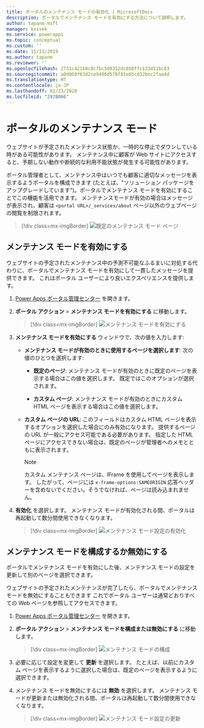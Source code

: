 ```yaml
---
title: ポータルのメンテナンス モードの有効化 | MicrosoftDocs
description: ポータルでメンテナンス モードを有効にする方法について説明します。
author: tapanm-msft
manager: kvivek
ms.service: powerapps
ms.topic: conceptual
ms.custom: ''
ms.date: 11/11/2019
ms.author: tapanm
ms.reviewer: ''
ms.openlocfilehash: 2731c421b9c8c7bc509352dc050ffc133451bc83
ms.sourcegitcommit: a0d069f63d2ce9496d578f81e65cd32bec2faa4d
ms.translationtype: HT
ms.contentlocale: ja-JP
ms.lasthandoff: 01/23/2020
ms.locfileid: "2978066"
---
```

# <a name="maintenance-mode-for-a-portal"></a>ポータルのメンテナンス モード

ウェブサイトが予定されたメンテナンス状態か、一時的な停止でダウンしている時がある可能性があります。 メンテナンス中に顧客が Web サイトにアクセスすると、予期しない動作や断続的な利用不能状態が発生する可能性があります。 

ポータル管理者として、メンテナンス中はいつでも顧客に適切なメッセージを表示するようポータルを構成できます (たとえば、"ソリューション パッケージをアップグレードしています")。ポータルでメンテナンス モードを有効にすることでこの機能を活用できます。 メンテナンスモードが有効の場合はメッセージが表示され、顧客は `<portal URL>/_services/about` ページ以外のウェブページの閲覧を制限されます。

> [!div class=mx-imgBorder]
> ![既定のメンテナンス モード ページ](../media/default-maint-page.png "既定のメンテナンス モード ページ")

## <a name="enable-maintenance-mode"></a>メンテナンス モードを有効にする

ウェブサイトの予定されたメンテナンス中の予測不可能なふるまいに対処する代わりに、ポータルでメンテナンス モードを有効にして一貫したメッセージを提供できます。 これはポータル ユーザーにより良いエクスペリエンスを提供します。

1. [Power Apps ポータル管理センター](admin-overview.md) を開きます。

3. **ポータル アクション** > **メンテナンス モードを有効にする** に移動します。

    > [!div class=mx-imgBorder]
    > ![メンテナンス モードを有効にする](../media/enable-maint-mode-button.png "メンテナンス モードを有効にする")

4. **メンテナンス モードを有効にする** ウィンドウで、次の値を入力します:
    - **メンテナンス モードが有効のときに使用するページを選択します**: 次の値のひとつを選択します:

        - **既定のページ**: メンテナンス モードが有効のときに既定のページを表示する場合はこの値を選択します。 既定ではこのオプションが選択されます。

        - **カスタム ページ**: メンテナンス モードが有効のときにカスタム HTML ページを表示する場合はこの値を選択します。

    - **カスタム ページの URL**: このフィールドはカスタム HTML ページを表示するオプションを選択した場合にのみ有効になります。 提供するページの URL が一般にアクセス可能である必要があります。 指定した HTML ページにアクセスできない場合は、既定のページが管理者へのメモとともに表示されます。

        > [!NOTE]
        > カスタム メンテナンス ページは、IFrame を使用してページを表示します。 したがって、ページには `x-frame-options:SAMEORIGIN` 応答ヘッダーを含めないでください。そうでなければ、ページは読み込まれません。

5. **有効化** を選択します。 メンテナンス モードが有効化される間、ポータルは再起動して数分間使用できなくなります。 

    > [!div class=mx-imgBorder]
    > ![メンテナンス モード設定の有効化](../media/enable-maint-mode.png "メンテナンス モード設定の有効化")

## <a name="configure-or-disable-maintenance-mode"></a>メンテナンス モードを構成するか無効にする

ポータルでメンテナンス モードを有効にした後、メンテナンス モードの設定を更新して別のページを選択できます。

ウェブサイトの予定されたメンテナンスが完了したら、ポータルでメンテナンス モードを無効にすることもできます これでポータル ユーザーは通常どおりすべての Web ページを参照してアクセスできます。

1. [Power Apps ポータル管理センター](admin-overview.md) を開きます。

2. **ポータル アクション** > **メンテナンス モードを構成または無効にする** に移動します。

    > [!div class=mx-imgBorder]
    > ![メンテナンス モードの構成](../media/configure-maint-mode-button.png "メンテナンス モードの構成")

3. 必要に応じて設定を変更して **更新** を選択します。 たとえば、以前にカスタム ページを表示するように選択した場合は、既定のページを表示するように選択できます。

4. メンテナンス モードを無効にするには **無効** を選択します。 メンテナンス モードが更新または無効化される間、ポータルは再起動して数分間使用できなくなります。

    > [!div class=mx-imgBorder]
    > ![メンテナンス モード設定の更新](../media/configure-maint-mode.png "メンテナンス モード設定の更新")

